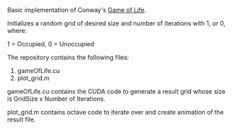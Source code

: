 Basic implementation of Conway's [Game of Life](https://en.wikipedia.org/wiki/Conway's_Game_of_Life).

Initializes a random grid of desired size and number of iterations with 1, or 0, where: 

1 = Occupied, 0 = Unoccupied

The repository contains the following files:

1. gameOfLife.cu  
2. plot_grid.m

gameOfLife.cu contains the CUDA code to generate a result grid whose size is GridSize x Number of Iterations.
   
plot_grid.m contains octave code to iterate over and create animation of the result file.






